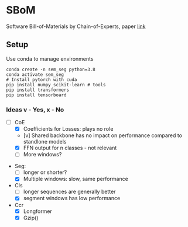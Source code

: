 # SBoM
Software Bill-of-Materials by Chain-of-Experts, paper [link](https://www.overleaf.com/project/6331cafdb13619ac9254afd8)

## Setup

Use conda to manage environments
```shell script
conda create -n sem_seg python=3.8
conda activate sem_seg
# Install pytorch with cuda
pip install numpy scikit-learn # tools
pip install transformers
pip install tensorboard
```
<!-- pip install hnswlib # indexing -->


### Ideas v - Yes, x - No 

- [ ] CoE
    - [x] Coefficients for Losses: plays no role
    - [v] Shared backbone has no impact on performance compared to standlone models
    - [x] FFN output for n classes - not relevant
    - [ ] More windows?
- Seg:
    - [ ] longer or shorter?
    - [x] Multiple windows: slow, same performance
- Cls
    - [ ] longer sequences are generally better
    - [x] segment windows has low performance
- Ccr
    - [x] Longformer
    - [x] Gzip()